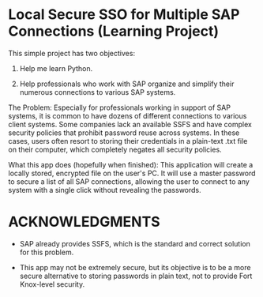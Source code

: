# Local Secure SSO for Multiple SAP Connections (Learning Project)

This simple project has two objectives:

  1. Help me learn Python.

  3. Help professionals who work with SAP organize and simplify their numerous connections to various SAP systems.

The Problem: Especially for professionals working in support of SAP systems, it is common to have dozens of different connections to various client systems. Some companies lack an available SSFS and have complex security policies that prohibit password reuse across systems. In these cases, users often resort to storing their credentials in a plain-text .txt file on their computer, which completely negates all security policies.

What this app does (hopefully when finished): This application will create a locally stored, encrypted file on the user's PC. It will use a master password to secure a list of all SAP connections, allowing the user to connect to any system with a single click without revealing the passwords.


# ACKNOWLEDGMENTS

- SAP already provides SSFS, which is the standard and correct solution for this problem.

- This app may not be extremely secure, but its objective is to be a more secure alternative to storing passwords in plain text, not to provide Fort Knox-level security.

